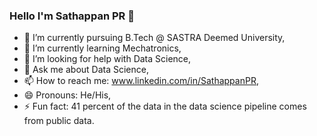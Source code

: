 ### Hello I'm Sathappan PR 👋



- 🔭 I’m currently pursuing B.Tech @ SASTRA Deemed University,
- 🌱 I’m currently learning Mechatronics,
- 🤔 I’m looking for help with Data Science, 
- 💬 Ask me about Data Science,
- 📫 How to reach me: www.linkedin.com/in/SathappanPR,
- 😄 Pronouns: He/His,
- ⚡ Fun fact: 41 percent of the data in the data science pipeline comes from public data.

